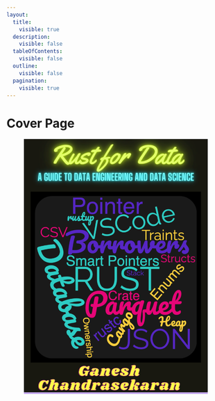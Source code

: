 ```yaml
---
layout:
  title:
    visible: true
  description:
    visible: false
  tableOfContents:
    visible: false
  outline:
    visible: false
  pagination:
    visible: true
---
```


# Cover Page



<figure><img src=".gitbook/assets/Rust For Data.png" alt=""><figcaption></figcaption></figure>
